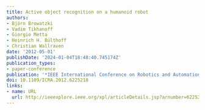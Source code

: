 ```yaml
---
title: Active object recognition on a humanoid robot
authors:
- Björn Browatzki
- Vadim Tikhanoff
- Giorgio Metta
- Heinrich H. Bülthoff
- Christian Wallraven
date: '2012-05-01'
publishDate: '2024-01-04T18:48:40.745174Z'
publication_types:
- paper-conference
publication: '*IEEE International Conference on Robotics and Automation (ICRA)*'
doi: 10.1109/ICRA.2012.6225218
links:
- name: URL
  url: http://ieeexplore.ieee.org/xpl/articleDetails.jsp?arnumber=6225218
---
```

